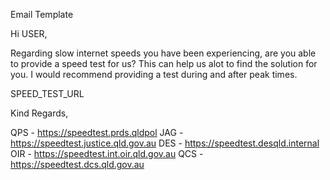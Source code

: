 
Email Template

Hi USER,

Regarding slow internet speeds you have been experiencing, are you able to provide a speed test for us? This can help us alot to find the solution for you.
I would recommend providing a test during and after peak times.

SPEED_TEST_URL

Kind Regards,


QPS - https://speedtest.prds.qldpol
JAG - https://speedtest.justice.qld.gov.au
DES - https://speedtest.desqld.internal
OIR - https://speedtest.int.oir.qld.gov.au
QCS - https://speedtest.dcs.qld.gov.au


